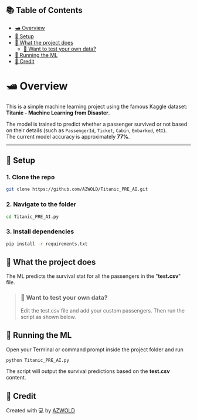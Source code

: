 ## 📚 Table of Contents

- [🛥️ Overview](#-overview)
- [🚀 Setup](#-setup)
- [🤖 What the project does](#-what-the-project-does)
  - [🔧 Want to test your own data?](#-want-to-test-your-own-data)
- [🏃 Running the ML](#-running-the-ml)
- [🙏 Credit](#-credit)

# 🛥️ Overview

This is a simple machine learning project using the famous Kaggle dataset: **Titanic - Machine Learning from Disaster**.

The model is trained to predict whether a passenger survived or not based on their details (such as `PassengerId`, `Ticket`, `Cabin`, `Embarked`, etc).  
The current model accuracy is approximately **77%**.

---

## 🚀 Setup

### 1. Clone the repo
```bash
git clone https://github.com/AZWOLD/Titanic_PRE_AI.git
```
### 2. Navigate to the folder
```bash
cd Titanic_PRE_AI.py
```
### 3. Install dependencies
```bash
pip install -r requirements.txt
```

## 🤖 What the project does
The ML predicts the survival stat for all the passengers in the "**test.csv**" file.

>### 🔧 Want to test your own data?
>Edit the test.csv file and add your custom passengers. Then run the script as shown below.

## 🏃 Running the ML
Open your Terminal or command prompt inside the project folder and run
```bash
python Titanic_PRE_AI.py
```
The script will output the survival predictions based on the **test.csv** content.

## 🙏 Credit
Created with 💻 by [AZWOLD](https://github.com/AZWOLD)
